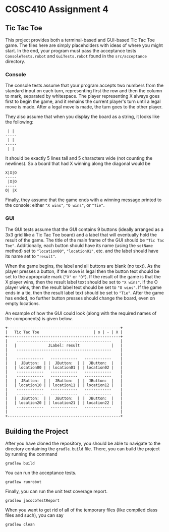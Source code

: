 # COSC410 Assignment 4

## Tic Tac Toe
This project provides both a terminal-based and GUI-based Tic Tac Toe game. 
The files here are simply placeholders with ideas of where you might start.
In the end, your program must pass the acceptance tests `ConsoleTests.robot`
and `GuiTests.robot` found in the `src/acceptance` directory.

### Console
The console tests assume that your program accepts two numbers from the 
standard input on each turn, representing first the row and then the column 
to mark, separated by whitespace. The player representing X always goes first 
to begin the game, and it remains the current player's turn until a legal move 
is made. After a legal move is made, the turn goes to the other player.

They also assume that when you display the board as a string,
it looks like the following:

     | | 
    -----
     | | 
    -----
     | | 
    
It should be exactly 5 lines tall and 5 characters wide (not counting the 
newlines). So a board that had X winning along the diagonal would be

    X|X|O
    -----
     |X|O
    -----
    O| |X

Finally, they assume that the game ends with a winning message printed
to the console: either `"X wins"`, `"O wins"`, or `"Tie"`.

### GUI
The GUI tests assume that the GUI contains 9 buttons (ideally arranged as a
3x3 grid like a Tic Tac Toe board) and a label that will eventually hold the
result of the game. The title of the main frame of the GUI should be
`"Tic Tac Toe"`. Additionally, each button should have its name (using the
`setName` method) set to `"location00"`, `"location01"`, etc. and the label
should have its name set to `"result"`.

When the game begins, the label and all buttons are blank (no text). As the
player presses a button, if the move is legal then the button text should
be set to the appropriate mark (`"X"` or `"O"`). If the result of the game is
that the X player wins, then the result label text should be set to
`"X wins"`. If the O player wins, then the result label text should be set to
`"O wins"`. If the game ends in a tie, then the result label text should be
set to `"Tie"`. After the game has ended, no further button presses should
change the board, even on empty locations.

An example of how the GUI could look (along with the required names of
the components) is given below.

    +--------------------------------------------------+
    |   Tic Tac Toe                        | o | - | X |
    +--------------------------------------------------+
    |    ------------------------------------------    |
    |   |              JLabel: result              |   |
    |    ------------------------------------------    |
    |                                                  |
    |    ------------   ------------   ------------    |
    |   |  JButton:  | |  JButton:  | |  JButton:  |   |
    |   | location00 | | location01 | | location02 |   |
    |    ------------   ------------   ------------    |
    |    ------------   ------------   ------------    |
    |   |  JButton:  | |  JButton:  | |  JButton:  |   |
    |   | location10 | | location11 | | location12 |   |
    |    ------------   ------------   ------------    |
    |    ------------   ------------   ------------    |
    |   |  JButton:  | |  JButton:  | |  JButton:  |   |
    |   | location20 | | location21 | | location22 |   |
    |    ------------   ------------   ------------    |
    |                                                  |
    +--------------------------------------------------+


## Building the Project
After you have cloned the repository, you should be able to navigate
to the directory containing the `gradle.build` file. There, you can
build the project by running the command

`gradlew build`

You can run the acceptance tests. 

`gradlew runrobot`

Finally, you can run the unit test coverage report.

`gradlew jacocoTestReport`

When you want to get rid of all of the temporary files (like compiled 
class files and such), you can say

`gradlew clean`

